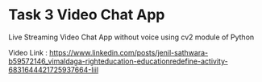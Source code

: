 # Task 3 Video Chat App

Live Streaming Video Chat App without voice using cv2 module of Python

Video Link : https://www.linkedin.com/posts/jenil-sathwara-b59572146_vimaldaga-righteducation-educationredefine-activity-6831644421725937664-Iiil
